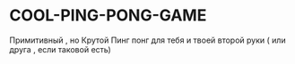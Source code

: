 # COOL-PING-PONG-GAME
Примитивный , но Крутой Пинг понг для тебя и твоей второй руки ( или друга , если таковой есть)

